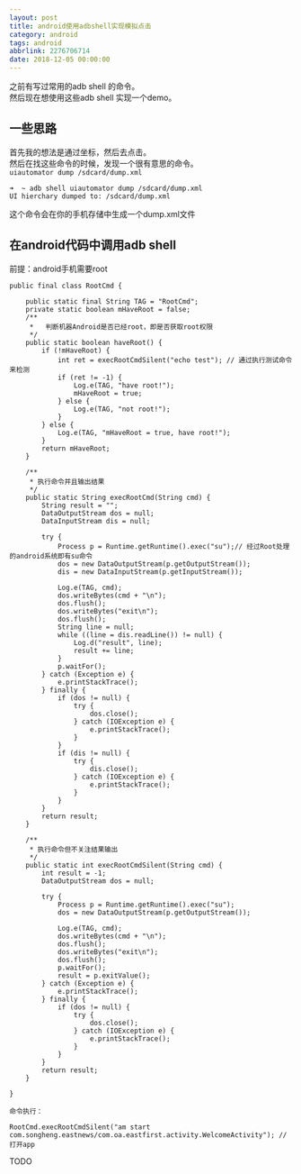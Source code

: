 ```yaml
---
layout: post
title: android使用adbshell实现模拟点击
category: android
tags: android
abbrlink: 2276706714
date: 2018-12-05 00:00:00
---
```


之前有写过常用的adb shell 的命令。  
然后现在想使用这些adb shell 实现一个demo。  

## 一些思路

首先我的想法是通过坐标，然后去点击。  
然后在找这些命令的时候，发现一个很有意思的命令。  
`uiautomator dump /sdcard/dump.xml`

	➜  ~ adb shell uiautomator dump /sdcard/dump.xml
	UI hierchary dumped to: /sdcard/dump.xml

这个命令会在你的手机存储中生成一个dump.xml文件  

## 在android代码中调用adb shell

前提：android手机需要root  


    public final class RootCmd {

        public static final String TAG = "RootCmd";
        private static boolean mHaveRoot = false;
        /**
         *   判断机器Android是否已经root，即是否获取root权限
         */
        public static boolean haveRoot() {
            if (!mHaveRoot) {
                int ret = execRootCmdSilent("echo test"); // 通过执行测试命令来检测
                if (ret != -1) {
                    Log.e(TAG, "have root!");
                    mHaveRoot = true;
                } else {
                    Log.e(TAG, "not root!");
                }
            } else {
                Log.e(TAG, "mHaveRoot = true, have root!");
            }
            return mHaveRoot;
        }

        /**
         * 执行命令并且输出结果
         */
        public static String execRootCmd(String cmd) {
            String result = "";
            DataOutputStream dos = null;
            DataInputStream dis = null;

            try {
                Process p = Runtime.getRuntime().exec("su");// 经过Root处理的android系统即有su命令
                dos = new DataOutputStream(p.getOutputStream());
                dis = new DataInputStream(p.getInputStream());

                Log.e(TAG, cmd);
                dos.writeBytes(cmd + "\n");
                dos.flush();
                dos.writeBytes("exit\n");
                dos.flush();
                String line = null;
                while ((line = dis.readLine()) != null) {
                    Log.d("result", line);
                    result += line;
                }
                p.waitFor();
            } catch (Exception e) {
                e.printStackTrace();
            } finally {
                if (dos != null) {
                    try {
                        dos.close();
                    } catch (IOException e) {
                        e.printStackTrace();
                    }
                }
                if (dis != null) {
                    try {
                        dis.close();
                    } catch (IOException e) {
                        e.printStackTrace();
                    }
                }
            }
            return result;
        }

        /**
         * 执行命令但不关注结果输出
         */
        public static int execRootCmdSilent(String cmd) {
            int result = -1;
            DataOutputStream dos = null;

            try {
                Process p = Runtime.getRuntime().exec("su");
                dos = new DataOutputStream(p.getOutputStream());

                Log.e(TAG, cmd);
                dos.writeBytes(cmd + "\n");
                dos.flush();
                dos.writeBytes("exit\n");
                dos.flush();
                p.waitFor();
                result = p.exitValue();
            } catch (Exception e) {
                e.printStackTrace();
            } finally {
                if (dos != null) {
                    try {
                        dos.close();
                    } catch (IOException e) {
                        e.printStackTrace();
                    }
                }
            }
            return result;
        }

    }

    命令执行： 

    RootCmd.execRootCmdSilent("am start com.songheng.eastnews/com.oa.eastfirst.activity.WelcomeActivity"); // 打开app


TODO